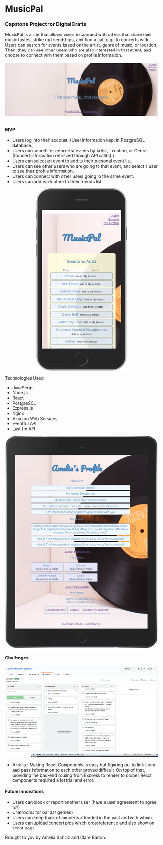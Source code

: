 <h1>MusicPal</h1>
<h3>Capstone Project for DigitalCrafts</h3>
<p>MusicPal is a site that allows users to connect with others that share their music tastes, strike up friendships, and find a pal to go to concerts with. Users can search for events based on the artist, genre of music, or location. Then, they can see other users who are also interested in that event, and choose to connect with them based on profile information.

![MusicPal Home](README-images/musicpal-home.png)
<h4>MVP</h4>
<ul>
<li>Users log into their account. (User information kept in PostgreSQL database.)</li>
<li>Users can search for concerts/ events by Artist, Location, or Genre. (Concert information retrieved through API call(s).)</li>
<li>Users can select an event to add to their presonal event list.</li>
<li>Users can see other users who are going to that event, and select a user to see their profile information.</li>
<li>Users can connect with other users going to the same event.</li>
<li>Users can add each other to their friends list.</li>

</ul>




<p align='center'>
  <img src='README-images/search-artist-iphone.png' width='300' height='600'></img>
</p







<h4>Technologies Used</h4>
<ul>
<li>JavaScript</li>
<li>Node.js </li>
<li>React</li>
<li>PostgreSQL</li>
<li>Express.js</li>
<li>Nginx</li>
<li>Amazon Web Services</li>
<li>Eventful API</li>
<li>Last fm API</li>
</ul>


<p align='center'>
<img src='README-images/profile-ipad.png' width='500' height = '700'></img>
</p>

<h4>Challenges</h4>
<p align='center'>
<img src='README-images/whiteboarding-musicpal.png' width=700 height='300'></img>
  </p>

- Amelia : Making React Components is easy but figuring out to link them and pass information to each other proved difficult. On top of that, providing the backend routing from Express to render to proper React components required a lot trial and error. 

<h4>Future Innovations</h4>
<ul>
<li>Users can block or report another user (have a user agreement to agree to?)</li>
<li>Chatrooms for bands/ genres?</li>
<li>Users can keep track of concerts attended in the past and with whom.</li>
<li>Users can upload concert pics which crossreference and also show on event page.</li>

</ul>

<p>Brought to you by Amelia Schulz and Clare Barton.</h4>

